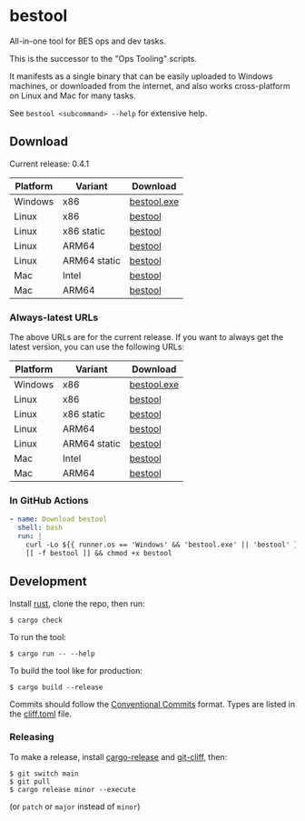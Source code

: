 # bestool

All-in-one tool for BES ops and dev tasks.

This is the successor to the "Ops Tooling" scripts.

It manifests as a single binary that can be easily uploaded to Windows machines, or downloaded from the internet, and also works cross-platform on Linux and Mac for many tasks.

See `bestool <subcommand> --help` for extensive help.

## Download

Current release: 0.4.1

| Platform | Variant | Download |
| -------- | ------- | -------- |
| Windows | x86 | [bestool.exe](https://tools.ops.tamanu.io/bestool/0.4.1/x86_64-pc-windows-msvc/bestool.exe) |
| Linux | x86 | [bestool](https://tools.ops.tamanu.io/bestool/0.4.1/x86_64-unknown-linux-gnu/bestool) |
| Linux | x86 static | [bestool](https://tools.ops.tamanu.io/bestool/0.4.1/x86_64-unknown-linux-musl/bestool) |
| Linux | ARM64 | [bestool](https://tools.ops.tamanu.io/bestool/0.4.1/aarch64-unknown-linux-gnu/bestool) |
| Linux | ARM64 static | [bestool](https://tools.ops.tamanu.io/bestool/0.4.1/aarch64-unknown-linux-musl/bestool) |
| Mac | Intel | [bestool](https://tools.ops.tamanu.io/bestool/0.4.1/x86_64-apple-darwin/bestool) |
| Mac | ARM64 | [bestool](https://tools.ops.tamanu.io/bestool/0.4.1/aarch64-apple-darwin/bestool) |

### Always-latest URLs

The above URLs are for the current release. If you want to always get the latest version, you can use the following URLs:

| Platform | Variant | Download |
| -------- | ------- | -------- |
| Windows | x86 | [bestool.exe](https://tools.ops.tamanu.io/bestool/latest/x86_64-pc-windows-msvc/bestool.exe) |
| Linux | x86 | [bestool](https://tools.ops.tamanu.io/bestool/latest/x86_64-unknown-linux-gnu/bestool) |
| Linux | x86 static | [bestool](https://tools.ops.tamanu.io/bestool/latest/x86_64-unknown-linux-musl/bestool) |
| Linux | ARM64 | [bestool](https://tools.ops.tamanu.io/bestool/latest/aarch64-unknown-linux-gnu/bestool) |
| Linux | ARM64 static | [bestool](https://tools.ops.tamanu.io/bestool/latest/aarch64-unknown-linux-musl/bestool) |
| Mac | Intel | [bestool](https://tools.ops.tamanu.io/bestool/latest/x86_64-apple-darwin/bestool) |
| Mac | ARM64 | [bestool](https://tools.ops.tamanu.io/bestool/latest/aarch64-apple-darwin/bestool) |

### In GitHub Actions

```yaml
- name: Download bestool
  shell: bash
  run: |
    curl -Lo ${{ runner.os == 'Windows' && 'bestool.exe' || 'bestool' }} https://tools.ops.tamanu.io/bestool/gha/${{ runner.os }}-${{ runner.arch }}
    [[ -f bestool ]] && chmod +x bestool
```

## Development

Install [rust](https://rustup.rs), clone the repo, then run:

```console
$ cargo check
```

To run the tool:

```console
$ cargo run -- --help
```

To build the tool like for production:

```console
$ cargo build --release
```

Commits should follow the [Conventional Commits](https://www.conventionalcommits.org/en/v1.0.0/) format.
Types are listed in the [cliff.toml](./cliff.toml#L62-L78) file.

### Releasing

To make a release, install [cargo-release](https://github.com/crate-ci/cargo-release) and [git-cliff](https://git-cliff.org/), then:

```console
$ git switch main
$ git pull
$ cargo release minor --execute
```

(or `patch` or `major` instead of `minor`)
